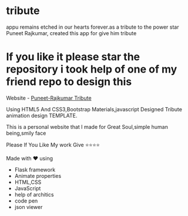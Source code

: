 # tribute
appu remains etched in our hearts forever.as a tribute to the power star Puneet Rajkumar, created this app for give him tribute

# If you like it please star the repository i took help of one of my friend repo to design this
Website - [Puneet-Rajkumar Tribute]( https://somuappu75.github.io/tribute/)

Using HTML5 And CSS3,Bootstrap Materials,javascript Designed Tribute animation design TEMPLATE.



This is a personal website that I made for Great Soul,simple human being,smily face

Please If You Like My work Give ⭐⭐⭐⭐

Made with ❤️ using

- Flask framework
- Animate properties
- HTML,CSS
- JavaScript
- help of architics
- code pen
- json viewer

